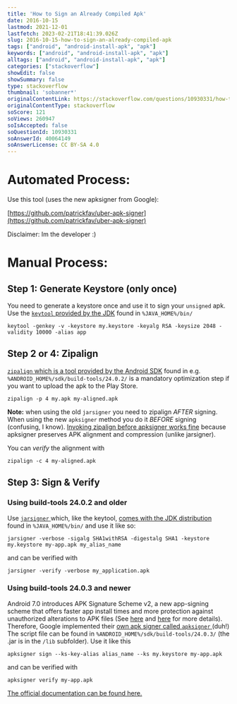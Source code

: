 ```yaml
---
title: 'How to Sign an Already Compiled Apk'
date: 2016-10-15
lastmod: 2021-12-01
lastfetch: 2023-02-21T18:41:39.026Z
slug: 2016-10-15-how-to-sign-an-already-compiled-apk
tags: ["android", "android-install-apk", "apk"]
keywords: ["android", "android-install-apk", "apk"]
alltags: ["android", "android-install-apk", "apk"]
categories: ["stackoverflow"]
showEdit: false 
showSummary: false 
type: stackoverflow 
thumbnail: 'sobanner*' 
originalContentLink: https://stackoverflow.com/questions/10930331/how-to-sign-an-already-compiled-apk
originalContentType: stackoverflow
soScore: 121
soViews: 260947
soIsAccepted: false
soQuestionId: 10930331
soAnswerId: 40064149
soAnswerLicense: CC BY-SA 4.0
---
```

Automated Process:
==================

Use this tool (uses the new apksigner from Google):

[https://github.com/patrickfav/uber-apk-signer](https://github.com/patrickfav/uber-apk-signer)

Disclaimer: Im the developer :)

Manual Process:
===============

Step 1: Generate Keystore (only once)
-------------------------------------

You need to generate a keystore once and use it to sign your  `unsigned`  apk. Use the [ `keytool` ](https://docs.oracle.com/javase/8/docs/technotes/tools/unix/keytool.html) [provided by the JDK](https://stackoverflow.com/questions/4830253/where-is-the-keytool-application) found in  `%JAVA_HOME%/bin/` 

```
keytool -genkey -v -keystore my.keystore -keyalg RSA -keysize 2048 -validity 10000 -alias app

```

Step 2 or 4: Zipalign
---------------------

[ `zipalign` ](https://developer.android.com/studio/command-line/zipalign.html) [which is a tool provided by the Android SDK](https://stackoverflow.com/questions/24442213/cannot-find-zip-align-when-publishing-app) found in e.g.  `%ANDROID_HOME%/sdk/build-tools/24.0.2/`  is a mandatory optimization step if you want to upload the apk to the Play Store.

```
zipalign -p 4 my.apk my-aligned.apk

```

**Note:** when using the old  `jarsigner`  you need to zipalign _AFTER_ signing. When using the new  `apksigner`  method you do it _BEFORE_ signing (confusing, I know). [Invoking zipalign before apksigner works fine](https://developer.android.com/studio/releases/build-tools.html) because apksigner preserves APK alignment and compression (unlike jarsigner).

You can _verify_ the alignment with

```
zipalign -c 4 my-aligned.apk

```

Step 3: Sign & Verify
---------------------

### Using build-tools 24.0.2 and older

Use [ `jarsigner` ](http://docs.oracle.com/javase/7/docs/technotes/tools/windows/jarsigner.html) which, like the keytool, [comes with the JDK distribution](https://stackoverflow.com/questions/12135699/where-is-jarsigner) found in  `%JAVA_HOME%/bin/`  and use it like so:

```
jarsigner -verbose -sigalg SHA1withRSA -digestalg SHA1 -keystore my.keystore my-app.apk my_alias_name

```

and can be verified with

```
jarsigner -verify -verbose my_application.apk

```

### Using build-tools 24.0.3 and newer

Android 7.0 introduces APK Signature Scheme v2, a new app-signing scheme that offers faster app install times and more protection against unauthorized alterations to APK files (See [here](https://developer.android.com/about/versions/nougat/android-7.0.html#apk_signature_v2) and [here](https://source.android.com/security/apksigning/v2.html) for more details). Therefore, Google implemented their [own apk signer called  `apksigner` ](https://developer.android.com/studio/command-line/apksigner.html) (duh!) The script file can be found in  `%ANDROID_HOME%/sdk/build-tools/24.0.3/`  (the .jar is in the  `/lib`  subfolder). Use it like this

```
apksigner sign --ks-key-alias alias_name --ks my.keystore my-app.apk

```

and can be verified with

```
apksigner verify my-app.apk

```

[The official documentation can be found here.](https://developer.android.com/studio/publish/app-signing.html#signing-manually)